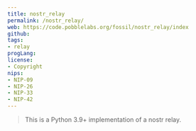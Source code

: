 ```yaml
---
title: nostr_relay
permalink: /nostr_relay/
web: https://code.pobblelabs.org/fossil/nostr_relay/index
github: 
tags:
- relay
progLang: 
license: 
- Copyright
nips: 
- NIP-09
- NIP-26
- NIP-33
- NIP-42
---
```


> This is a Python 3.9+ implementation of a nostr relay.
